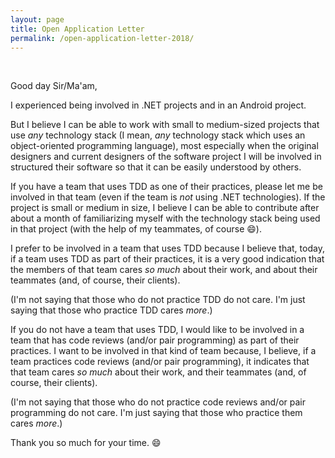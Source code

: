 ```yaml
---
layout: page
title: Open Application Letter
permalink: /open-application-letter-2018/
---
```


<br />

Good day Sir/Ma'am,

I experienced being involved in .NET projects and in an Android project.

But I believe I can be able to work with small to medium-sized projects that use _any_ technology stack (I mean, _any_ technology stack which uses an object-oriented programming language), most especially when the original designers and current designers of the software project I will be involved in structured their software so that it can be easily understood by others.

If you have a team that uses TDD as one of their practices, please let me be involved in that team (even if the team is _not_ using .NET technologies). If the project is small or medium in size, I believe I can be able to contribute after about a month of familiarizing myself with the technology stack being used in that project (with the help of my teammates, of course :smile:).

I prefer to be involved in a team that uses TDD because I believe that, today, if a team uses TDD as part of their practices, it is a very good indication that the members of that team cares _so much_ about their work, and about their teammates (and, of course, their clients).

(I'm not saying that those who do not practice TDD do not care. I'm just saying that those who practice TDD cares _more_.)

If you do not have a team that uses TDD, I would like to be involved in a team that has code reviews (and/or pair programming) as part of their practices. I want to be involved in that kind of team because, I believe, if a team practices code reviews (and/or pair programming), it indicates that that team cares _so much_ about their work, and their teammates (and, of course, their clients).

(I'm not saying that those who do not practice code reviews and/or pair programming do not care. I'm just saying that those who practice them cares _more_.)

Thank you so much for your time. :smile:
